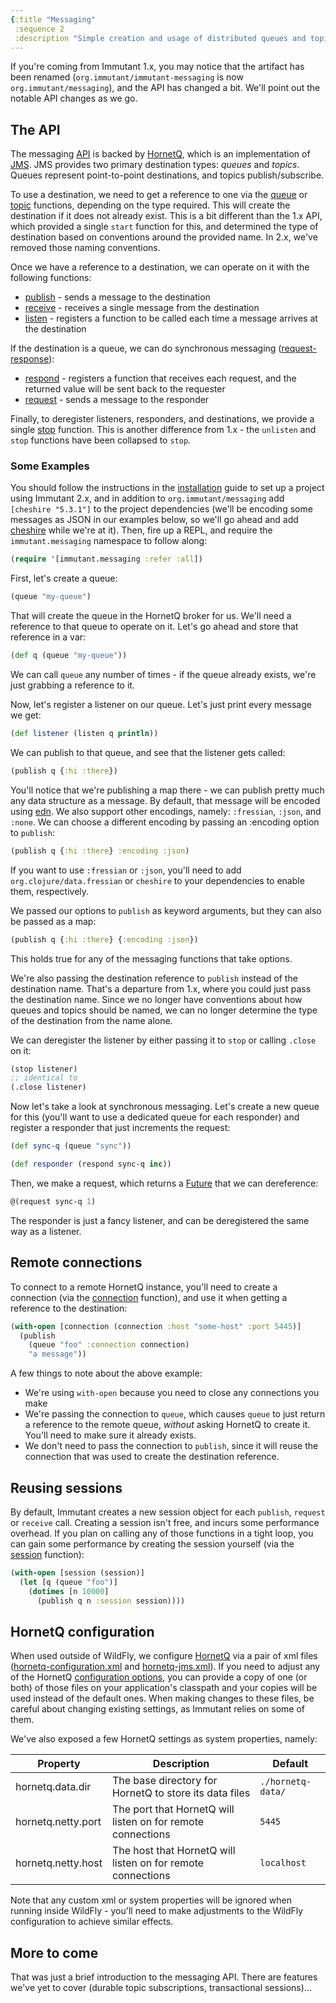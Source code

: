 ```yaml
---
{:title "Messaging"
 :sequence 2
 :description "Simple creation and usage of distributed queues and topics"}
---
```


If you're coming from Immutant 1.x, you may notice that the artifact
has been renamed (`org.immutant/immutant-messaging` is now
`org.immutant/messaging`), and the API has changed a bit. We'll point
out the notable API changes as we go.

## The API

The messaging [API] is backed by
[HornetQ], which is an implementation of [JMS]. JMS provides two
primary destination types: *queues* and *topics*. Queues represent
point-to-point destinations, and topics publish/subscribe.

To use a destination, we need to get a reference to one via the
[queue](immutant.messaging.html#var-queue) or
[topic](immutant.messaging.html#var-topic)
functions, depending on the type required. This will create the
destination if it does not already exist. This is a bit different than
the 1.x API, which provided a single `start` function for this, and
determined the type of destination based on conventions around the
provided name. In 2.x, we've removed those naming conventions.

Once we have a reference to a destination, we can operate on it with
the following functions:

* [publish](immutant.messaging.html#var-publish) -
  sends a message to the destination
* [receive](immutant.messaging.html#var-receive) -
  receives a single message from the destination
* [listen](immutant.messaging.html#var-listen) -
  registers a function to be called each time a message
  arrives at the destination

If the destination is a queue, we can do synchronous messaging
([request-response]):

* [respond](immutant.messaging.html#var-respond) -
  registers a function that receives each request, and the
  returned value will be sent back to the requester
* [request](immutant.messaging.html#var-request) -
  sends a message to the responder

Finally, to deregister listeners, responders, and destinations, we
provide a single
[stop](immutant.messaging.html#var-stop)
function. This is another difference from 1.x -
the `unlisten` and `stop` functions have been collapsed to `stop`.

### Some Examples

You should follow the instructions in the [installation] guide to
set up a project using Immutant 2.x, and in addition to
`org.immutant/messaging` add `[cheshire "5.3.1"]` to the project
dependencies (we'll be encoding some messages as JSON in our examples
below, so we'll go ahead and add
[cheshire](https://github.com/dakrone/cheshire) while we're at it).
Then, fire up a REPL, and require the `immutant.messaging` namespace
to follow along:

```clojure
(require '[immutant.messaging :refer :all])
```

First, let's create a queue:

```clojure
(queue "my-queue")
```

That will create the queue in the HornetQ broker for us. We'll need a
reference to that queue to operate on it. Let's go ahead and store
that reference in a var:

```clojure
(def q (queue "my-queue"))
```

We can call `queue` any number of times - if the queue already exists,
we're just grabbing a reference to it.

Now, let's register a listener on our queue. Let's just print every
message we get:

```clojure
(def listener (listen q println))
```

We can publish to that queue, and see that the listener gets called:

```clojure
(publish q {:hi :there})
```

You'll notice that we're publishing a map there - we can publish
pretty much any data structure as a message. By default, that message
will be encoded using [edn]. We also support other encodings, namely:
`:fressian`, `:json`, and `:none`. We can choose a different encoding
by passing an :encoding option to `publish`:

```clojure
(publish q {:hi :there} :encoding :json)
```

If you want to use `:fressian` or `:json`, you'll need to add
`org.clojure/data.fressian` or `cheshire` to your dependencies to
enable them, respectively.

We passed our options to `publish` as keyword arguments, but they can
also be passed as a map:

```clojure
(publish q {:hi :there} {:encoding :json})
```

This holds true for any of the messaging functions that take options.

We're also passing the destination reference to `publish` instead of the
destination name. That's a departure from 1.x, where you could just pass the
destination name. Since we no longer have conventions about how queues and
topics should be named, we can no longer determine the type of the
destination from the name alone.

We can deregister the listener by either passing it to `stop` or
calling `.close` on it:

```clojure
(stop listener)
;; identical to
(.close listener)
```

Now let's take a look at synchronous messaging. Let's create a new
queue for this (you'll want to use a dedicated queue for each
responder) and register a responder that just increments the request:

```clojure
(def sync-q (queue "sync"))

(def responder (respond sync-q inc))
```

Then, we make a request, which returns a [Future] that we can
dereference:

```clojure
@(request sync-q 1)
```

The responder is just a fancy listener, and can be deregistered the
same way as a listener.

## Remote connections

To connect to a remote HornetQ instance, you'll need to create a
connection (via the
[connection](immutant.messaging.html#var-connection) function), and
use it when getting a reference to the destination:

```clojure
(with-open [connection (connection :host "some-host" :port 5445)]
  (publish
    (queue "foo" :connection connection)
    "a message"))
```

A few things to note about the above example:

* We're using `with-open` because you need to close any connections you make
* We're passing the connection to `queue`, which causes `queue` to
  just return a reference to the remote queue, *without* asking
  HornetQ to create it. You'll need to make sure it already exists.
* We don't need to pass the connection to `publish`, since it will
  reuse the connection that was used to create the destination
  reference.

## Reusing sessions

By default, Immutant creates a new session object for each `publish`,
`request` or `receive` call. Creating a session isn't free, and incurs
some performance overhead. If you plan on calling any of those
functions in a tight loop, you can gain some performance by creating
the session yourself (via the
[session](immutant.messaging.html#var-session) function):

```clojure
(with-open [session (session)]
  (let [q (queue "foo")]
    (dotimes [n 10000]
      (publish q n :session session))))
```

## HornetQ configuration

When used outside of WildFly, we configure [HornetQ] via a pair of xml
files ([hornetq-configuration.xml] and [hornetq-jms.xml]). If you need
to adjust any of the HornetQ [configuration options], you can provide
a copy of one (or both) of those files on your application's classpath
and your copies will be used instead of the default ones. When making
changes to these files, be careful about changing existing settings,
as Immutant relies on some of them.

We've also exposed a few HornetQ settings as system properties, namely:

| Property           | Description                                                 | Default           |
|--------------------|-------------------------------------------------------------|-------------------|
| hornetq.data.dir   | The base directory for HornetQ to store its data files      | `./hornetq-data/` |
| hornetq.netty.port | The port that HornetQ will listen on for remote connections | `5445`            |
| hornetq.netty.host | The host that HornetQ will listen on for remote connections | `localhost`       |

Note that any custom xml or system properties will be ignored when
running inside WildFly - you'll need to make adjustments to the
WildFly configuration to achieve similar effects.

## More to come

That was just a brief introduction to the messaging API. There are
features we've yet to cover (durable topic subscriptions,
transactional sessions)...

[HornetQ]: http://hornetq.jboss.org/
[API]: immutant.messaging.html
[JMS]: https://en.wikipedia.org/wiki/Java_Message_Service
[installation]: guide-installation.html
[request-response]: https://en.wikipedia.org/wiki/Request-response
[Future]: http://docs.oracle.com/javase/7/docs/api/java/util/concurrent/Future.html
[edn]: https://github.com/edn-format/edn
[hornetq-configuration.xml]: https://github.com/projectodd/wunderboss/blob/{{wunderboss-tag}}/modules/messaging/src/main/resources/default-hornetq-configuration.xml
[hornetq-jms.xml]: https://github.com/projectodd/wunderboss/blob/{{wunderboss-tag}}/modules/messaging/src/main/resources/default-hornetq-jms.xml
[configuration options]: https://docs.jboss.org/hornetq/2.4.0.Final/docs/user-manual/html_single/#server.configuration
